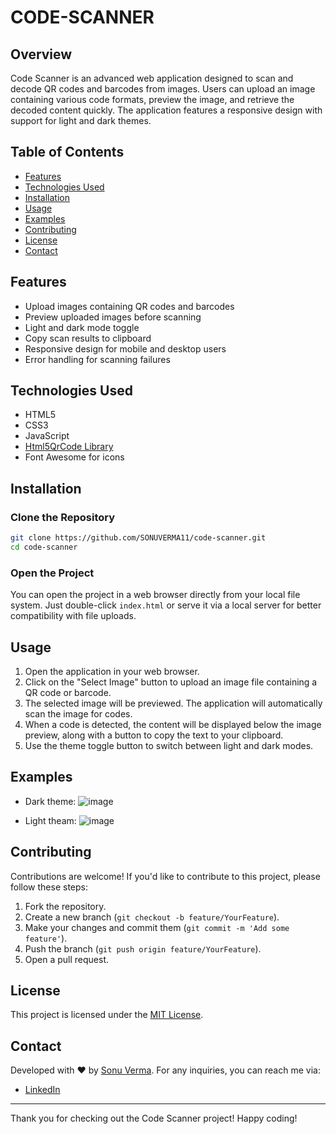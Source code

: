 # CODE-SCANNER

<i class="fas fa-qrcode logo"></i>

## Overview

Code Scanner is an advanced web application designed to scan and decode QR codes and barcodes from images. Users can upload an image containing various code formats, preview the image, and retrieve the decoded content quickly. The application features a responsive design with support for light and dark themes.

## Table of Contents

- [Features](#features)
- [Technologies Used](#technologies-used)
- [Installation](#installation)
- [Usage](#usage)
- [Examples](#examples)
- [Contributing](#contributing)
- [License](#license)
- [Contact](#contact)

## Features

- Upload images containing QR codes and barcodes
- Preview uploaded images before scanning
- Light and dark mode toggle
- Copy scan results to clipboard
- Responsive design for mobile and desktop users
- Error handling for scanning failures

## Technologies Used

- HTML5
- CSS3
- JavaScript
- [Html5QrCode Library](https://github.com/mebjas/html5-qrcode)
- Font Awesome for icons

## Installation

### Clone the Repository

```bash
git clone https://github.com/SONUVERMA11/code-scanner.git
cd code-scanner
```

### Open the Project

You can open the project in a web browser directly from your local file system. Just double-click `index.html` or serve it via a local server for better compatibility with file uploads.

## Usage

1. Open the application in your web browser.
2. Click on the "Select Image" button to upload an image file containing a QR code or barcode.
3. The selected image will be previewed. The application will automatically scan the image for codes.
4. When a code is detected, the content will be displayed below the image preview, along with a button to copy the text to your clipboard.
5. Use the theme toggle button to switch between light and dark modes.

## Examples

- Dark theme:
![image](https://github.com/user-attachments/assets/d6fec677-da10-46e5-9d85-bddfc0b37df0)

  
- Light theam:
 ![image](https://github.com/user-attachments/assets/6b05d6ac-3b1d-4c1c-b172-3ef752c3d8f5)


## Contributing

Contributions are welcome! If you'd like to contribute to this project, please follow these steps:

1. Fork the repository.
2. Create a new branch (`git checkout -b feature/YourFeature`).
3. Make your changes and commit them (`git commit -m 'Add some feature'`).
4. Push the branch (`git push origin feature/YourFeature`).
5. Open a pull request.

## License

This project is licensed under the [MIT License](LICENSE).

## Contact

Developed with ❤️ by [Sonu Verma](https://github.com/SONUVERMA11). For any inquiries, you can reach me via:

- [LinkedIn](https://www.linkedin.com/in/sonu-verma-16247a276/)


---

Thank you for checking out the Code Scanner project! Happy coding!


